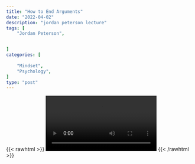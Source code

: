 ```yaml
---
title: "How to End Arguments"
date: "2022-04-02"
description: "jordan peterson lecture"
tags: [
    "Jordan Peterson",


]
categories: [
    
    "Mindset",
    "Psychology",
]
type: "post"
---
```

{{< rawhtml >}}
    <video width="auto" height="auto" controls>
        <source src="https://lectures.dev00ps.com/jp-vids/Use%20This%20Psychotherapy%20Technique%20To%20End%20All%20Of%20Your%20Arguments%20%7C%20Jordan%20Peterson%20at%20Cambridge.mp4" type="video/mp4"> 
    </video>
{{< /rawhtml >}}